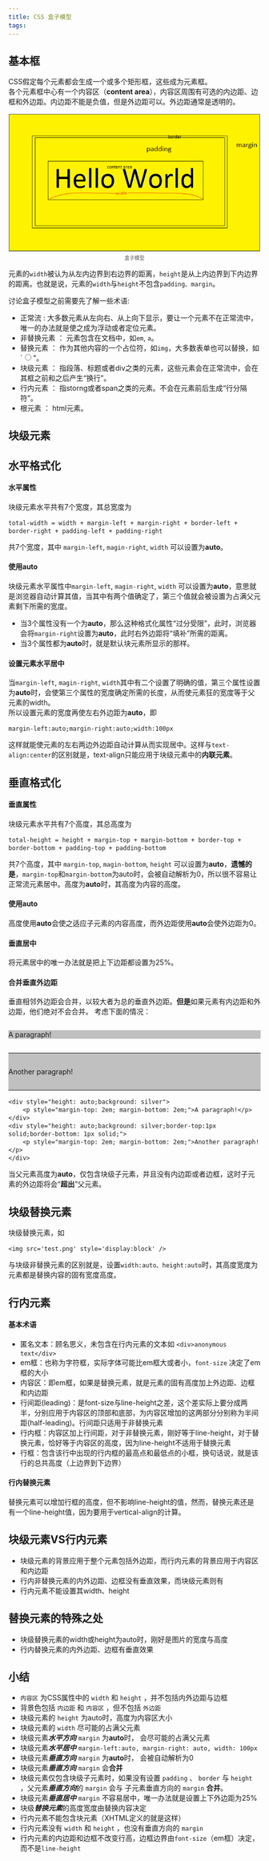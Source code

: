 ```yaml
---
title: CSS 盒子模型
tags:
---
```



<style>
.img-desc{
	font-size:10px;
	color:#555;
}
</style>

## 基本框

CSS假定每个元素都会生成一个或多个矩形框，这些成为元素框。  
各个元素框中心有一个内容区（**content area**），内容区周围有可选的内边距、边框和外边距。内边距不能是负值，但是外边距可以。外边距通常是透明的。

<!-- more -->

<center>
<img src='/images/box.png' alt='box-model'/>  
<div class='img-desc'>盒子模型</div>  
</center>

元素的`width`被认为从左内边界到右边界的距离，`height`是从上内边界到下内边界的距离。也就是说，元素的`width`与`height`不包含`padding、margin`。

讨论盒子模型之前需要先了解一些术语:  

+ 正常流 : 大多数元素从左向右、从上向下显示，要让一个元素不在正常流中，唯一的办法就是使之成为浮动或者定位元素。
+ 非替换元素 ： 元素包含在文档中，如`em`, `a`。
+ 替换元素 ： 作为其他内容的一个占位符，如`img`，大多数表单也可以替换，如`<input type="radio" />"。
+ 块级元素 ： 指段落、标题或者div之类的元素，这些元素会在正常流中，会在其框之前和之后产生<quote>“换行”</quote>。
+ 行内元素 ： 指storng或者span之类的元素。不会在元素前后生成“行分隔符”。
+ 根元素 ： html元素。
	
块级元素
-------

## 水平格式化

#### 水平属性

块级元素水平共有7个宽度，其总宽度为  
```
total-width = width + margin-left + margin-right + border-left + border-right + padding-left + padding-right
```
共7个宽度，其中 `margin-left`, `magin-right`, `width` 可以设置为**auto**。

#### 使用auto

块级元素水平属性中`margin-left`, `magin-right`, `width` 可以设置为**auto**，意思就是浏览器自动计算其值，当其中有两个值确定了，第三个值就会被设置为占满父元素剩下所需的宽度。

+ 当3个属性没有一个为**auto**，那么这种格式化属性“过分受限”，此时，浏览器会将`margin-right`设置为**auto**，此时右外边距将“填补”所需的距离。
+ 当3个属性都为**auto**时，就是默认块元素所显示的那样。

#### 设置元素水平居中

当`margin-left`, `magin-right`, `width`其中有二个设置了明确的值，第三个属性设置为**auto**时，会使第三个属性的宽度确定所需的长度，从而使元素狂的宽度等于父元素的width。   
所以设置元素的宽度再使左右外边距为**auto**，即  

```
margin-left:auto;margin-right:auto;width:100px
```
 
这样就能使元素的左右两边外边距自动计算从而实现居中。这样与`text-align:center`的区别就是，text-align只能应用于块级元素中的**内联元素**。

## 垂直格式化

#### 垂直属性

块级元素水平共有7个高度，其总高度为  
```
total-height = height + margin-top + margin-bottom + border-top + border-bottom + padding-top + padding-bottom
```
共7个高度，其中 `margin-top`, `magin-bottom`, `height` 可以设置为**auto**，**遗憾的是**，`margin-top`和`margin-bottom`为auto时，会被自动解析为0，所以很不容易让正常流元素居中。高度为**auto**时，其高度为内容的高度。

#### 使用auto

高度使用**auto**会使之适应子元素的内容高度，而外边距使用**auto**会使外边距为0。

#### 垂直居中

将元素居中的唯一办法就是把上下边距都设置为25%。


#### 合并垂直外边距

垂直相邻外边距会合并，以较大者为总的垂直外边距。**但是**如果元素有内边距和外边距，他们绝对不会合并。
考虑下面的情况：

<div style="height: auto;background: silver">
    <p style="margin-top: 2em; margin-bottom: 2em;">A paragraph!</p>
</div>
<div style="height: auto;background: silver;border-top:1px solid;border-bottom: 1px solid;">
    <p style="margin-top: 2em; margin-bottom: 2em;">Another paragraph!</p>
</div>

```
<div style="height: auto;background: silver">
    <p style="margin-top: 2em; margin-bottom: 2em;">A paragraph!</p>
</div>
<div style="height: auto;background: silver;border-top:1px solid;border-bottom: 1px solid;">
    <p style="margin-top: 2em; margin-bottom: 2em;">Another paragraph!</p>
</div>
```

当父元素高度为**auto**，仅包含块级子元素，并且没有内边距或者边框，这时子元素的外边距将会“**超出**”父元素。


## 块级替换元素

块级替换元素，如

```
<img src='test.png' style='display:block' />
```

与块级非替换元素的区别就是，设置`width:auto、height:auto`时，其高度宽度为元素都是替换内容的固有宽度高度。


## 行内元素

#### 基本术语

+ 匿名文本：顾名思义，未包含在行内元素的文本如 `<div>anonymous text</div>`
+ em框：也称为字符框，实际字体可能比em框大或者小，`font-size` 决定了em框的大小
+ 内容区：即em框，如果是替换元素，就是元素的固有高度加上外边距、边框和内边距
+ 行间距(leading)：是font-size与line-height之差，这个差实际上要分成两半，分别应用于内容区的顶部和底部，为内容区增加的这两部分分别称为半间距(half-leading)。行间距只适用于非替换元素
+ 行内框：内容区加上行间距，对于非替换元素，刚好等于line-height，对于替换元素，恰好等于内容区的高度，因为line-height不适用于替换元素
+ 行框：包含该行中出现的行内框的最高点和最低点的小框，换句话说，就是该行的总共高度（上边界到下边界）

#### 行内替换元素

替换元素可以增加行框的高度，但不影响line-height的值，然而，替换元素还是有一个line-height值，因为要用于vertical-align的计算。

块级元素VS行内元素
---

+ 块级元素的背景应用于整个元素包括外边距，而行内元素的背景应用于内容区和内边距
+ 行内非替换元素的内外边距、边框没有垂直效果，而块级元素则有
+ 行内元素不能设置其width、height

替换元素的特殊之处
---

+ 块级替换元素的width或height为auto时，刚好是图片的宽度与高度
+ 行内替换元素的内外边距、边框有垂直效果


小结
---

+ `内容区` 为CSS属性中的 `width` 和 `height` ，并不包括内外边距与边框
+ 背景色包括 `内边距` 和 `内容区` ，但不包括 `外边距`
+ 块级元素的 `height` 为auto时，高度为内容区大小
+ 块级元素的 `width` 尽可能的占满父元素
+ 块级元素***水平方向*** `margin` 为**auto**时， 会尽可能的占满父元素
+ 块级元素***水平居中*** `margin-left:auto, margin-right: auto, width: 100px` 
+ 块级元素***垂直方向*** `margin` 为**auto**时， 会被自动解析为0
+ 块级元素***垂直方向*** `margin` 会**合并**
+ 块级元素仅包含块级子元素时，如果没有设置 `padding` 、 `border` 与 `height` ，父元素***垂直方向***的 `margin` 会与 子元素垂直方向的 `margin` **合并**。
+ 块级元素***垂直居中*** `margin` 不容易居中，唯一办法就是设置上下外边距为25%
+ 块级***替换元素***的高度宽度由替换内容决定
+ 行内元素不能包含块元素（XHTML定义的就是这样）
+ 行内元素没有 `width` 和 `height` ，也没有垂直方向的 `margin`
+ 行内元素的内边距和边框不改变行高，边框边界由`font-size`（em框）决定，而不是`line-height`
